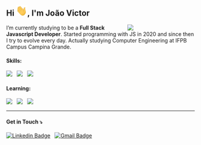 ## Hi <img src="https://raw.githubusercontent.com/ABSphreak/ABSphreak/master/gifs/Hi.gif" width="30px">, I'm João Victor

<img src="https://www.flaticon.com/svg/static/icons/svg/479/479026.svg" align=right width=180 />

I’m currently studying to be a **Full Stack Javascript Developer**. Started programming with JS in 2020 and since then I try to evolve every day.
Actually studying Computer Engineering at IFPB Campus Campina Grande.

#### Skills: <br>
<img height="20" src="https://devicon.dev/devicon.git/icons/html5/html5-original.svg"> &nbsp;
<img height="20" src="https://devicon.dev/devicon.git/icons/css3/css3-original.svg"> &nbsp;
<img height="20" src="https://devicon.dev/devicon.git/icons/javascript/javascript-original.svg">

#### Learning: <br>
<img height="20" src="https://devicon.dev/devicon.git/icons/nodejs/nodejs-original.svg"> &nbsp;
<img height="20" src="https://devicon.dev/devicon.git/icons/typescript/typescript-original.svg"> &nbsp;
<img height="20" src="https://devicon.dev/devicon.git/icons/react/react-original.svg">

<hr>

#### Get in Touch ⤵️

[![Linkedin Badge](https://img.shields.io/badge/linkedin%20-%230077B5.svg?&style=for-the-badge&logo=linkedin&logoColor=white)](https://www.linkedin.com/in/joaovictornsv/) &nbsp;
[![Gmail Badge](https://img.shields.io/badge/GMAIL-%23DC322F.svg?&style=for-the-badge&logo=gmail&logoColor=white)](mailto:joaovictornsv@gmail.com)
